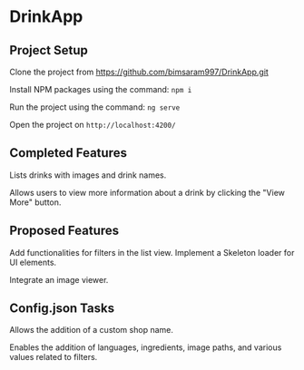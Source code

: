 # DrinkApp

## Project Setup
Clone the project from https://github.com/bimsaram997/DrinkApp.git

Install NPM packages using the command: `npm i`

Run the project using the command: `ng serve`

Open the project on `http://localhost:4200/`

## Completed Features

Lists drinks with images and drink names.

Allows users to view more information about a drink by clicking the "View More" button.

## Proposed Features

Add functionalities for filters in the list view.
Implement a Skeleton loader for UI elements.

Integrate an image viewer.

## Config.json Tasks
Allows the addition of a custom shop name.

Enables the addition of languages, ingredients, image paths, and various values related to filters.


